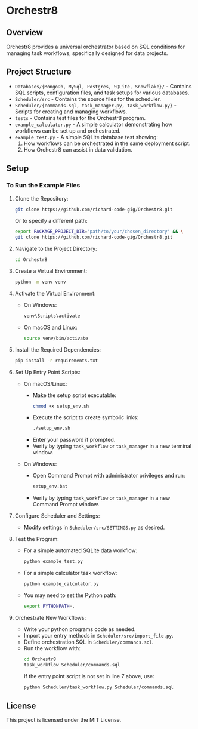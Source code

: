 
# Orchestr8

## Overview
Orchestr8 provides a universal orchestrator based on SQL conditions for managing task workflows, specifically designed for data projects.

## Project Structure
- `Databases/{MongoDb, MySql, Postgres, SQLite, Snowflake}/` - Contains SQL scripts, configuration files, and task setups for various databases.
- `Scheduler/src` - Contains the source files for the scheduler.
- `Scheduler/{commands.sql, task_manager.py, task_workflow.py}` - Scripts for creating and managing workflows.
- `tests` - Contains test files for the Orchestr8 program.
- `example_calculator.py` - A simple calculator demonstrating how workflows can be set up and orchestrated.
- `example_test.py` - A simple SQLite database test showing:
  1. How workflows can be orchestrated in the same deployment script.
  2. How Orchestr8 can assist in data validation.

## Setup
### To Run the Example Files
1. Clone the Repository:
    ```sh
    git clone https://github.com/richard-code-gig/Orchestr8.git
    ```
    Or to specify a different path:
    ```sh
    export PACKAGE_PROJECT_DIR='path/to/your/chosen_directory' && \
    git clone https://github.com/richard-code-gig/Orchestr8.git
    ```

2. Navigate to the Project Directory:
    ```sh
    cd Orchestr8
    ```

3. Create a Virtual Environment:
    ```sh
    python -m venv venv
    ```

4. Activate the Virtual Environment:
    - On Windows:
        ```sh
        venv\Scripts\activate
        ```
    - On macOS and Linux:
        ```sh
        source venv/bin/activate
        ```

5. Install the Required Dependencies:
    ```sh
    pip install -r requirements.txt
    ```

6. Set Up Entry Point Scripts:
    - On macOS/Linux:
        - Make the setup script executable:
          ```sh
          chmod +x setup_env.sh
          ```
        - Execute the script to create symbolic links:
          ```sh
          ./setup_env.sh
          ```
        - Enter your password if prompted.
        - Verify by typing `task_workflow` or `task_manager` in a new terminal window.

    - On Windows:
        - Open Command Prompt with administrator privileges and run:
          ```sh
          setup_env.bat
          ```
        - Verify by typing `task_workflow` or `task_manager` in a new Command Prompt window.

7. Configure Scheduler and Settings:
    - Modify settings in `Scheduler/src/SETTINGS.py` as desired.

8. Test the Program:
    - For a simple automated SQLite data workflow:
      ```sh
      python example_test.py
      ```
    - For a simple calculator task workflow:
      ```sh
      python example_calculator.py
      ```
    - You may need to set the Python path:
      ```sh
      export PYTHONPATH=.
      ```

9. Orchestrate New Workflows:
    - Write your python programs code as needed.
    - Import your entry methods in `Scheduler/src/import_file.py`.
    - Define orchestration SQL in `Scheduler/commands.sql`.
    - Run the workflow with:
      ```sh
      cd Orchestr8
      task_workflow Scheduler/commands.sql
      ```
      If the entry point script is not set in line 7 above, use:
      ```sh
      python Scheduler/task_workflow.py Scheduler/commands.sql
      ```

## License
This project is licensed under the MIT License.
